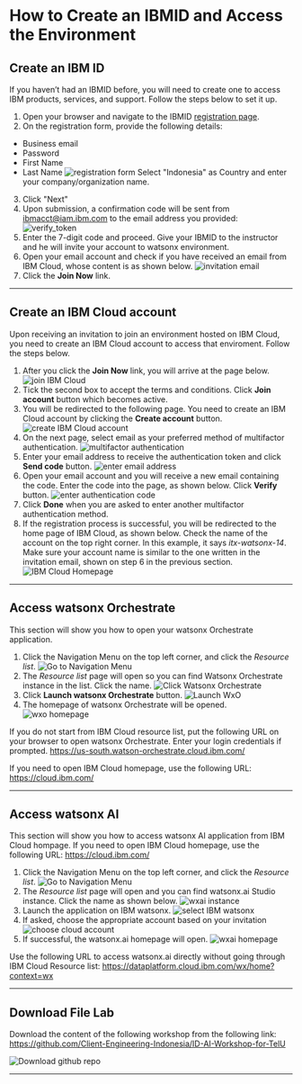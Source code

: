 # How to Create an IBMID and Access the Environment

## Create an IBM ID
If you haven’t had an IBMID before, you will need to create one to access IBM products, services, and support. Follow the steps below to set it up.
1. Open your browser and navigate to the IBMID [registration page](https://www.ibm.com/account/reg/us-en/signup?formid=urx-19776).
2. On the registration form, provide the following details:
- Business email
- Password
- First Name
- Last Name 
![registration form](./assets/create_ibmid.png)
Select "Indonesia" as Country and enter your company/organization name.  
3. Click "Next"
4. Upon submission, a confirmation code will be sent from ibmacct@iam.ibm.com to the email address you provided:
![verify_token](./assets/token_verification.png)
5. Enter the 7-digit code and proceed. Give your IBMID to the instructor and he will invite your account to watsonx environment. 
6. Open your email account and check if you have received an email from IBM Cloud, whose content is as shown below.
![invitation email](./assets/invitation_email.png)
7. Click the **Join Now** link.

---

## Create an IBM Cloud account
Upon receiving an invitation to join an environment hosted on IBM Cloud, you need to create an IBM Cloud account to access that enviroment. Follow the steps below.
1. After you click the **Join Now** link, you will arrive at the page below.
![join IBM Cloud](./assets/join_ibm_cloud.png)
2. Tick the second box to accept the terms and conditions. Click **Join account** button which becomes active.
3. You will be redirected to the following page. You need to create an IBM Cloud account by clicking the **Create account** button.
![create IBM Cloud account](./assets/create_account.png)
4. On the next page, select email as your preferred method of multifactor authentication.
![multifactor authentication](./assets/multifactor_auth.png)
5. Enter your email address to receive the authentication token and click **Send code** button.
![enter email address](./assets/email_auth.png)
6. Open your email account and you will receive a new email containing the code. Enter the code into the page, as shown below. Click **Verify** button.
![enter authentication code](./assets/auth_token.png)
7. Click **Done** when you are asked to enter another multifactor authentication method. 
8. If the registration process is successful, you will be redirected to the home page of IBM Cloud, as shown below. Check the name of the account on the top right corner. In this example, it says _itx-watsonx-14_. Make sure your account name is similar to the one written in the invitation email, shown on step 6 in the previous section.
![IBM Cloud Homepage](./assets/ibm_cloud_home.png)

---

## Access watsonx Orchestrate
This section will show you how to open your watsonx Orchestrate application.
1. Click the Navigation Menu on the top left corner, and click the *Resource list*.
![Go to Navigation Menu](./assets/nav_menu.png)
2. The *Resource list* page will open so you can find Watsonx Orchestrate instance in the list. Click the name.
![Click Watsonx Orchestrate](./assets/wxo_instance_link.png)
3. Click **Launch watsonx Orchestrate** button.
![Launch WxO](./assets/wxo_launch_button.png)
4. The homepage of watsonx Orchestrate will be opened.
![wxo homepage](./assets/wxo_homepage.png)

If you do not start from IBM Cloud resource list, put the following URL on your browser to open watsonx Orchestrate. Enter your login credentials if prompted.
https://us-south.watson-orchestrate.cloud.ibm.com/

If you need to open IBM Cloud homepage, use the following URL: https://cloud.ibm.com/

---

## Access watsonx AI
This section will show you how to access watsonx AI application from IBM Cloud hompage. If you need to open IBM Cloud homepage, use the following URL: https://cloud.ibm.com/
1. Click the Navigation Menu on the top left corner, and click the *Resource list*.
![Go to Navigation Menu](./assets/nav_menu.png)
2. The *Resource list* page will open and you can find watsonx.ai Studio instance. Click the name as shown below.
![wxai instance](./assets/wxai_instance.png)
3. Launch the application on IBM watsonx.
![select IBM watsonx](./assets/select_watsonx.png)
4. If asked, choose the appropriate account based on your invitation
![choose cloud account](./assets/choose_cloud_account.png)
5. If successful, the watsonx.ai homepage will open. 
![wxai homepage](./assets/wxai_homepage.png)

Use the following URL to access watsonx.ai directly without going through IBM Cloud Resource list: https://dataplatform.cloud.ibm.com/wx/home?context=wx

---

## Download File Lab
Download the content of the following workshop from the following link: 
https://github.com/Client-Engineering-Indonesia/ID-AI-Workshop-for-TelU

![Download github repo](./assets/download_zip.png)

---

